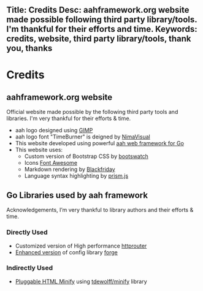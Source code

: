 Title: Credits
Desc: aahframework.org website made possible following third party library/tools. I'm thankful for their efforts and time.
Keywords: credits, website, third party library/tools, thank you, thanks
---
# Credits

## aahframework.org website

Official website made possible by the following third party tools and libraries. I'm very thankful for their efforts & time.

* aah logo designed using [GIMP](https://www.gimp.org)
* aah logo font "TimeBurner" is deigned by [NimaVisual](http://www.fontspace.com/profile/NimaVisual)
* This website developed using powerful [aah web framework for Go](https://aahframework.org)
* This website uses:
    - Custom version of Bootstrap CSS by [bootswatch](http://bootswatch.com)
    - Icons [Font Awesome](http://fontawesome.io/)
    - Markdown rendering by [Blackfriday](https://github.com/russross/blackfriday)
    - Language syntax highlighting by [prism.js](http://prismjs.com/)


## Go Libraries used by aah framework

Acknowledgements, I’m very thankful to library authors and their efforts & time.

### Directly Used

  * Customized version of High performance [httprouter](https://github.com/julienschmidt/httprouter)
  * [Enhanced version](https://github.com/go-aah/forge) of config library [forge](https://github.com/brettlangdon/forge)

### Indirectly Used

  * [Pluggable HTML Minify](https://github.com/aah-cb/minify) using [tdewolff/minify](https://github.com/tdewolff/minify) library
